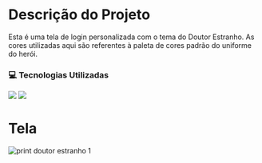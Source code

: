 # Descrição do Projeto
Esta é uma tela de login personalizada com o tema do Doutor Estranho. As cores utilizadas aqui são referentes à paleta de cores padrão do uniforme do herói.

### 💻 Tecnologias Utilizadas
<img src="https://img.shields.io/badge/HTML5-E34F26?style=for-the-badge&logo=html5&logoColor=white">  <img src="https://img.shields.io/badge/CSS3-1572B6?style=for-the-badge&logo=css3&logoColor=white">

# Tela
![print doutor estranho 1](https://user-images.githubusercontent.com/99514714/166848242-f2e78cc4-5e67-4024-9821-bd0c9ae59bbe.jpg)
    

